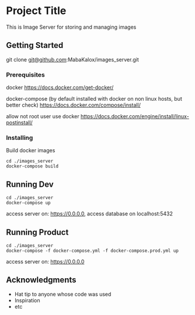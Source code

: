 # Project Title

This is Image Server for storing and managing images

## Getting Started

git clone git@github.com:MabaKalox/images_server.git

### Prerequisites

docker
https://docs.docker.com/get-docker/

docker-compose (by default installed with docker on non linux hosts, but better check)
https://docs.docker.com/compose/install/

allow not root user use docker
https://docs.docker.com/engine/install/linux-postinstall/

### Installing

Build docker images

```
cd ./images_server
docker-compose build
```

## Running Dev

```
cd ./images_server
docker-compose up
```

access server on: https://0.0.0.0,
access database on localhost:5432

## Running Product

```
cd ./images_server
docker-compose -f docker-compose.yml -f docker-compose.prod.yml up
```

access server on: https://0.0.0.0

## Acknowledgments

* Hat tip to anyone whose code was used
* Inspiration
* etc
